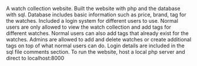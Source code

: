 A watch collection website. Built the website with php and the database with sql. Database includes basic information such as price, brand, tag for the watches. Included a login system for different users to use. Normal users are only allowed to view the watch collection and add tags for different watches. Normal users can also add tags that already exist for the watches. Admins are allowed to add and delete watches or create additional tags on top of what normal users can do. Login details are included in the sql file comments section.
To run the website, host a local php server and direct to localhost:8000
